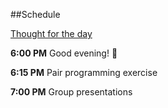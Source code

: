 ##Schedule

[Thought for the day](https://twitter.com/erinrwhite/status/717719795550924800)

**6:00 PM** Good evening! :telescope:

**6:15 PM** Pair programming exercise

**7:00 PM** Group presentations
